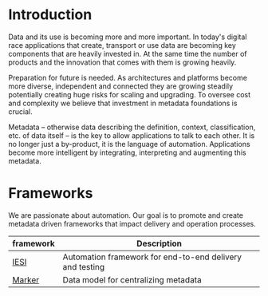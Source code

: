 # Introduction

Data and its use is becoming more and more important. In today's digital race applications that create, transport or use data are becoming key components that are heavily invested in. 
At the same time the number of products and the innovation that comes with them is growing heavily. 

Preparation for future is needed. As architectures and platforms become more diverse, independent and connected they are growing steadily potentially creating huge risks for scaling and upgrading. 
To oversee cost and complexity we believe that investment in metadata foundations is crucial.

Metadata – otherwise data describing the definition, context, classification, etc. of data itself – is the key to allow applications to talk to each other. 
It is no longer just a by-product, it is the language of automation. Applications become more intelligent by integrating, interpreting and augmenting this metadata. 

# Frameworks

We are passionate about automation. Our goal is to promote and create metadata driven frameworks that impact delivery and operation processes.

|framework|Description|
|---|---|
|[IESI](https://metadew.github.io/iesi/)|Automation framework for end-to-end delivery and testing|
|[Marker](https://metadew.github.io/marker/)|Data model for centralizing metadata|
